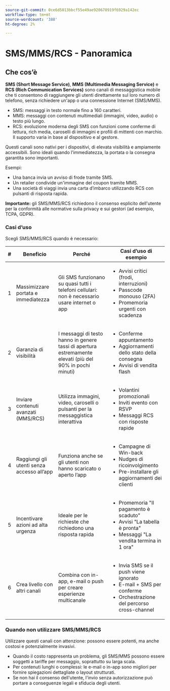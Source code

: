 ```yaml
---
source-git-commit: 0ce6d5013bbcf55e49ae920670919f6929a142ec
workflow-type: tm+mt
source-wordcount: '388'
ht-degree: 2%

---
```

# SMS/MMS/RCS - Panoramica

## Che cos’è

**SMS (Short Message Service)**, **MMS (Multimedia Messaging Service)** e **RCS (Rich Communication Services)** sono canali di messaggistica mobile che ti consentono di raggiungere gli utenti direttamente sul loro numero di telefono, senza richiedere un&#39;app o una connessione Internet (SMS/MMS).

* SMS: messaggi in testo normale fino a 160 caratteri.
* MMS: messaggi con contenuti multimediali (immagini, video, audio) o testo più lungo.
* RCS: evoluzione moderna degli SMS con funzioni come conferme di lettura, rich media, caroselli di immagini e profili di mittenti con marchio. Il supporto varia in base al dispositivo e al gestore.

Questi canali sono nativi per i dispositivi, di elevata visibilità e ampiamente accessibili. Sono ideali quando l’immediatezza, la portata o la consegna garantita sono importanti.

Esempi:

* Una banca invia un avviso di frode tramite SMS.
* Un retailer condivide un&#39;immagine del coupon tramite MMS.
* Una società di viaggi invia una carta d’imbarco utilizzando RCS con pulsanti di risposta rapida.

**Importante:** gli SMS/MMS/RCS richiedono il consenso esplicito dell&#39;utente per la conformità alle normative sulla privacy e sui gestori (ad esempio, TCPA, GDPR).

### Casi d’uso

Scegli SMS/MMS/RCS quando è necessario:

| # | Beneficio | Perché | Casi d’uso di esempio |
|---|---------|-----|-------------------|
| 1 | Massimizzare portata e immediatezza | Gli SMS funzionano su quasi tutti i telefoni cellulari: non è necessario usare internet o app | <ul><li>Avvisi critici (frodi, interruzioni)</li><li>Passcode monouso (2FA)</li><li>Promemoria urgenti con scadenza</li></ul> |
| 2 | Garanzia di visibilità | I messaggi di testo hanno in genere tassi di apertura estremamente elevati (più del 90% in pochi minuti) | <ul><li>Conferme appuntamento</li><li>Aggiornamenti dello stato della consegna</li><li>Avvisi di vendita flash</li></ul> |
| 3 | Inviare contenuti avanzati (MMS/RCS) | Utilizza immagini, video, caroselli o pulsanti per la messaggistica interattiva | <ul><li>Volantini promozionali</li><li>Inviti evento con RSVP</li><li>Messaggi RCS con risposte rapide</li></ul> |
| 4 | Raggiungi gli utenti senza accesso all’app | Funziona anche se gli utenti non hanno scaricato o aperto l’app | <ul><li>Campagne di Win-back</li><li>Nudges di ricoinvolgimento</li><li>Pre-installare gli aggiornamenti dei clienti</li></ul> |
| 5 | Incentivare azioni ad alta urgenza | Ideale per le richieste che richiedono una risposta rapida | <ul><li>Promemoria &quot;Il pagamento è scaduto&quot;</li><li>Avvisi &quot;La tabella è pronta&quot;</li><li>Messaggi &quot;La vendita termina in 1 ora&quot;</li></ul> |
| 6 | Crea livello con altri canali | Combina con in-app, e-mail o push per creare esperienze multicanale | <ul><li>Invia SMS se il push viene ignorato</li><li>E-mail + SMS per conferme</li><li>Orchestrazione del percorso cross-channel</li></ul> |

### Quando non utilizzare SMS/MMS/RCS

Utilizzare questi canali con attenzione: possono essere potenti, ma anche costosi e potenzialmente invasivi.

* Quando il costo rappresenta un problema, gli SMS/MMS possono essere soggetti a tariffe per messaggio, soprattutto su larga scala.
* Per contenuti lunghi o complessi: le e-mail o in-app sono migliori per fornire spiegazioni dettagliate o layout strutturati.
* Se non hai il consenso dell&#39;utente, l&#39;invio senza autorizzazione può portare a conseguenze legali e sfiducia degli utenti.
